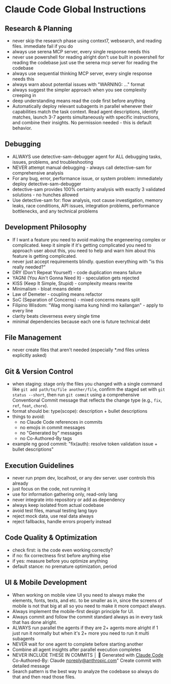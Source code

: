 # Claude Code Global Instructions

## Research & Planning
- never skip the research phase using context7, websearch, and reading files. immediate fail if you do
- always use serena MCP server, every single response needs this
- never use powershell for reading alright don't use built in powershell for reading the codebase just use the serena mcp server for reading the codebase
- always use sequential thinking MCP server, every single response needs this
- always warn about potential issues with "WARNING: ..." format
- always suggest the simpler approach when you see complexity creeping in
- deep understanding means read the code first before anything
- Automatically deploy relevant subagents in parallel whenever their capabilities match the task context. Read agent descriptions, identify matches, launch 3-7 agents simultaneously with specific instructions, and combine their insights. No permission needed - this is default behavior.

## Debugging
- ALWAYS use detective-sam-debugger agent for ALL debugging tasks, issues, problems, and troubleshooting
- NEVER attempt manual debugging - always call detective-sam for comprehensive analysis
- For any bug, error, performance issue, or system problem: immediately deploy detective-sam-debugger
- detective-sam provides 100% certainty analysis with exactly 3 validated solutions - no hunches allowed
- Use detective-sam for: flow analysis, root cause investigation, memory leaks, race conditions, API issues, integration problems, performance bottlenecks, and any technical problems

## Development Philosophy
- If I want a feature you need to avoid making the engeneering complex or complicated. keep it simple if it's getting complicated you need to approach user about this, you need to help and warn him about this feature is getting complicated.
- never just accept requirements blindly. question everything with "is this really needed?"
- DRY (Don't Repeat Yourself) - code duplication means failure
- YAGNI (You Ain't Gonna Need It) - speculation gets rejected
- KISS (Keep It Simple, Stupid) - complexity means rewrite
- Minimalism - bloat means delete
- Law of Demeter - coupling means refactor  
- SoC (Separation of Concerns) - mixed concerns means split
- Filipino Wisdom: "Wag mong isama kung hindi mo kailangan" - apply to every line
- clarity beats cleverness every single time
- minimal dependencies because each one is future technical debt

## File Management
- never create files that aren't needed (especially *.md files unless explicitly asked)

## Git & Version Control
- when staging: stage only the files you changed with a single command like `git add path/to/file another/file`, confirm the staged set with `git status --short`, then run `git commit` using a comprehensive Conventional Commit message that reflects the change type (e.g., `fix`, `ref`, `feat`, `chore`).
- format should be: type(scope): description + bullet descriptions
- things to avoid:
  - no Claude Code references in commits
  - no emojis in commit messages
  - no "Generated by" messages
  - no Co-Authored-By tags
- example ng good commit: "fix(auth): resolve token validation issue + bullet descriptions"

## Execution Guidelines
- never run pnpm dev, localhost, or any dev server. user controls this already
- just focus on the code, not running it
- use for information gathering only, read-only lang
- never integrate into repository or add as dependency
- always keep isolated from actual codebase
- avoid test files, manual testing lang tayo
- reject mock data, use real data always
- reject fallbacks, handle errors properly instead

## Code Quality & Optimization
- check first: is the code even working correctly?
- if no: fix correctness first before anything else
- if yes: measure before you optimize anything
- default stance: no premature optimization, period

## UI & Mobile Development
- When working on mobile view UI you need to always make the elements, fonts, texts, and etc. to be smaller as in, since the screens of mobile is not that big at all so you need to make it more compact always.
- Always implement the mobile-first design principle for UI.
- Always commit and follow the commit standard always as in every task that has done alright.
- ALWAYS run parallel the agents if they are 2+ agents more alright if 1 just run it normally but when it's 2+ more you need to run it multi subagents
- NEVER wait for one agent to complete before starting another
- Combine all agent insights after parallel execution completes
- NEVER INCLUDE THESE IN COMMITS │   🤖 Generated with [Claude Code](https://claude.ai/code) Co-Authored-By: Claude <noreply@anthropic.com>" Create commit with detailed message
- Search pattern is the best way to analyze the codebase so always do that and then read those files.